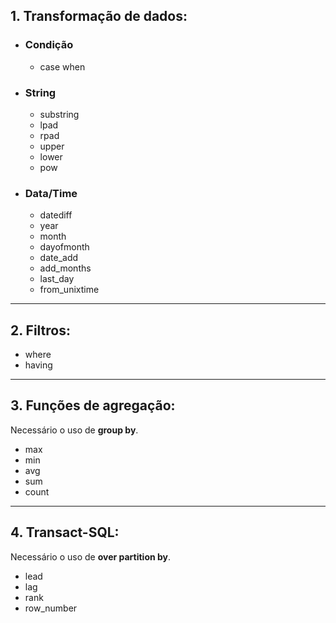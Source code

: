 ## **1. Transformação de dados:**

- ### **Condição**
    - case when

- ### **String**
    - substring
    - lpad
    - rpad
    - upper
    - lower
    - pow

- ### **Data/Time**
    - datediff
    - year
    - month
    - dayofmonth
    - date_add
    - add_months
    - last_day
    - from_unixtime

***

## **2. Filtros:**
- where
- having

***

## **3. Funções de agregação:**
Necessário o uso de **group by**.

- max
- min
- avg
- sum
- count

***

## **4. Transact-SQL:**
Necessário o uso de **over partition by**.

- lead
- lag
- rank
- row_number